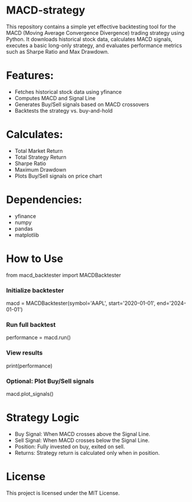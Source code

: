 # MACD-strategy

This repository contains a simple yet effective backtesting tool for the MACD (Moving Average Convergence Divergence) trading strategy using Python. It downloads historical stock data, calculates MACD signals, executes a basic long-only strategy, and evaluates performance metrics such as Sharpe Ratio and Max Drawdown.

# Features: 

- Fetches historical stock data using yfinance
- Computes MACD and Signal Line
- Generates Buy/Sell signals based on MACD crossovers
- Backtests the strategy vs. buy-and-hold
  
# Calculates:
- Total Market Return
- Total Strategy Return
- Sharpe Ratio
- Maximum Drawdown
- Plots Buy/Sell signals on price chart

# Dependencies:

- yfinance
- numpy
- pandas
- matplotlib

# How to Use

from macd_backtester import MACDBacktester

### Initialize backtester
macd = MACDBacktester(symbol='AAPL', start='2020-01-01', end='2024-01-01')

### Run full backtest
performance = macd.run()

### View results
print(performance)

### Optional: Plot Buy/Sell signals
macd.plot_signals()

# Strategy Logic

- Buy Signal: When MACD crosses above the Signal Line.
- Sell Signal: When MACD crosses below the Signal Line.
- Position: Fully invested on buy, exited on sell.
- Returns: Strategy return is calculated only when in position.

# License

This project is licensed under the MIT License.






